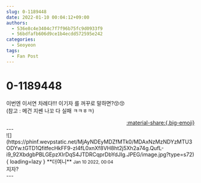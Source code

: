 ```yaml
---
slug: 0-1189448
date: 2022-01-10 00:04:12+09:00
authors:
  - 536e8c4e3404c7f7f96b75fc9d0933f9
  - 56bdfafb606d9ce1b4ecdd572595e242
categories:
  - Seoyeon
tags:
  - Fan Post
---
```


# 0-1189448

<div class="post-container" markdown="1">
<div class="content-container md-sidebar__scrollwrap" markdown="1">

이번엔 이서연 차례다!!! 이기자 를 꺼꾸로 말하면?😚😚<br>(참고 : 메건 지쎈 나꼬 다 실패 ㅋㅋㅎㅋ)

</div>
</div>

<div style="text-align: right;" markdown="1">
<a href="https://weverse.io/fromis9/fanpost/0-1189448" style="text-align: right;">:material-share:{.big-emoji}</a>
</div>
---

<div class="comments-container md-sidebar__scrollwrap" markdown="1">
<div class="comment" markdown="1">
<div class='id-container' markdown="1">
![](https://phinf.wevpstatic.net/MjAyNDEyMDZfMTk0/MDAxNzMzNDYzMTU3ODYw.tGTD1QfitfecHkFF9-zI4fL0xnXf8VH8ht2j5Xh2a74g.QufL-i9_92XbdgbPBLGEpzXIrDqS4JTDRCqprDbYdJIg.JPEG/image.jpg?type=s72){ loading=lazy }
**<span class="artist">더여니</span>** <small>Jan 10 2022, 00:04</small><br>
</div>
<div class='comment-body' markdown="1">
지자?
</div>
</div>
</div>
---
